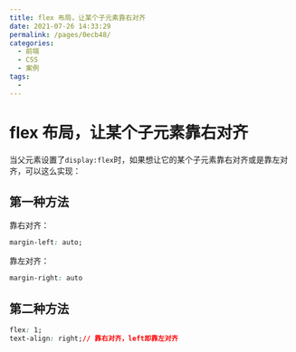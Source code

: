 ```yaml
---
title: flex 布局，让某个子元素靠右对齐
date: 2021-07-26 14:33:29
permalink: /pages/0ecb48/
categories:
  - 前端
  - CSS
  - 案例
tags:
  - 
---
```

# flex 布局，让某个子元素靠右对齐

当父元素设置了`display:flex`时，如果想让它的某个子元素靠右对齐或是靠左对齐，可以这么实现：

## 第一种方法

靠右对齐：

```css
margin-left: auto;
```

靠左对齐：

```css
margin-right: auto
```

## 第二种方法

```css
flex: 1;
text-align: right;// 靠右对齐，left即靠左对齐
```

